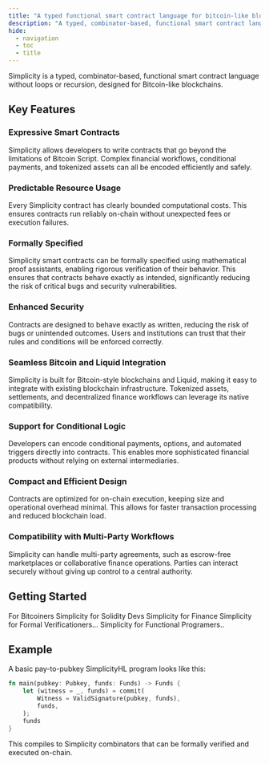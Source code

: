 ```yaml
---
title: "A typed functional smart contract language for bitcoin-like blockchains."
description: "A typed, combinator-based, functional smart contract language without loops or recursion, designed for Bitcoin-like blockchains."
hide:
  - navigation
  - toc
  - title
---
```



Simplicity is a typed, combinator-based, functional smart contract language without loops or recursion, designed for Bitcoin-like blockchains.


## Key Features

### Expressive Smart Contracts

Simplicity allows developers to write contracts that go beyond the limitations of Bitcoin Script. Complex financial workflows, conditional payments, and tokenized assets can all be encoded efficiently and safely.

### Predictable Resource Usage
Every Simplicity contract has clearly bounded computational costs. This ensures contracts run reliably on-chain without unexpected fees or execution failures.

### Formally Specified
Simplicity smart contracts can be formally specified using mathematical proof assistants, enabling rigorous verification of their behavior. This ensures that contracts behave exactly as intended, significantly reducing the risk of critical bugs and security vulnerabilities.

### Enhanced Security
Contracts are designed to behave exactly as written, reducing the risk of bugs or unintended outcomes. Users and institutions can trust that their rules and conditions will be enforced correctly.


### Seamless Bitcoin and Liquid Integration
Simplicity is built for Bitcoin-style blockchains and Liquid, making it easy to integrate with existing blockchain infrastructure. Tokenized assets, settlements, and decentralized finance workflows can leverage its native compatibility.


### Support for Conditional Logic
Developers can encode conditional payments, options, and automated triggers directly into contracts. This enables more sophisticated financial products without relying on external intermediaries.


### Compact and Efficient Design
Contracts are optimized for on-chain execution, keeping size and operational overhead minimal. This allows for faster transaction processing and reduced blockchain load.


### Compatibility with Multi-Party Workflows
Simplicity can handle multi-party agreements, such as escrow-free marketplaces or collaborative finance operations. Parties can interact securely without giving up control to a central authority.


## Getting Started

For Bitcoiners
Simplicity for Solidity Devs
Simplicity for Finance
Simplicity for Formal Verificationers…
Simplicity for Functional Programers..


## Example

A basic pay-to-pubkey SimplicityHL program looks like this:

```rust
fn main(pubkey: Pubkey, funds: Funds) -> Funds {
    let (witness = _, funds) = commit(
        Witness = ValidSignature(pubkey, funds),
        funds,
    );
    funds
}
```
This compiles to Simplicity combinators that can be formally verified and executed on-chain.
